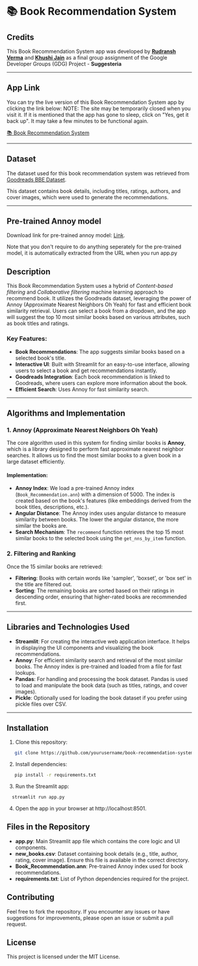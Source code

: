 # 📚 Book Recommendation System

## Credits

This Book Recommendation System app was developed by [**Rudransh Verma**](https://github.com/RudranshVerma23) and [**Khushi Jain**](https://github.com/jainkhushi23) as a final group assignment of the Google Developer Groups (GDG) Project - **Suggesteria**

---
## App Link

You can try the live version of this Book Recommendation System app by clicking the link below:
NOTE: The site may be temporarily closed when you visit it. If it is mentioned that the app has gone to sleep, click on "Yes, get it back up". It may take a few minutes to be functional again.

[📚 Book Recommendation System](https://book-recommendation-system-gdg.streamlit.app/)

---

## Dataset

The dataset used for this book recommendation system was retrieved from [Goodreads BBE Dataset](https://github.com/scostap/goodreads_bbe_dataset). 

This dataset contains book details, including titles, ratings, authors, and cover images, which were used to generate the recommendations.

---

## Pre-trained Annoy model

Download link for pre-trained annoy model: [Link](https://huggingface.co/rudranshv23/Suggesteria/resolve/main/Book_Recommendation.ann).

Note that you don't require to do anything seperately for the pre-trained model, it is automatically extracted from the URL when you run app.py

## Description

This Book Recommendation System uses a hybrid of *Content-based filtering* and *Collaborative filtering* machine learning approach to recommend book. It utilizes the Goodreads dataset, leveraging the power of Annoy (Approximate Nearest Neighbors Oh Yeah) for fast and efficient book similarity retrieval. Users can select a book from a dropdown, and the app will suggest the top 10 most similar books based on various attributes, such as book titles and ratings.

### Key Features:
- **Book Recommendations**: The app suggests similar books based on a selected book's title.
- **Interactive UI**: Built with Streamlit for an easy-to-use interface, allowing users to select a book and get recommendations instantly.
- **Goodreads Integration**: Each book recommendation is linked to Goodreads, where users can explore more information about the book.
- **Efficient Search**: Uses Annoy for fast similarity search.

---

## Algorithms and Implementation

### 1. **Annoy (Approximate Nearest Neighbors Oh Yeah)**

The core algorithm used in this system for finding similar books is **Annoy**, which is a library designed to perform fast approximate nearest neighbor searches. It allows us to find the most similar books to a given book in a large dataset efficiently.

#### Implementation:
- **Annoy Index**: We load a pre-trained Annoy index (`Book_Recommendation.ann`) with a dimension of 5000. The index is created based on the book's features (like embeddings derived from the book titles, descriptions, etc.).
- **Angular Distance**: The Annoy index uses angular distance to measure similarity between books. The lower the angular distance, the more similar the books are.
- **Search Mechanism**: The `recommend` function retrieves the top 15 most similar books to the selected book using the `get_nns_by_item` function.

### 2. **Filtering and Ranking**
Once the 15 similar books are retrieved:
- **Filtering**: Books with certain words like 'sampler', 'boxset', or 'box set' in the title are filtered out.
- **Sorting**: The remaining books are sorted based on their ratings in descending order, ensuring that higher-rated books are recommended first.

---

## Libraries and Technologies Used

- **Streamlit**: For creating the interactive web application interface. It helps in displaying the UI components and visualizing the book recommendations.
- **Annoy**: For efficient similarity search and retrieval of the most similar books. The Annoy index is pre-trained and loaded from a file for fast lookups.
- **Pandas**: For handling and processing the book dataset. Pandas is used to load and manipulate the book data (such as titles, ratings, and cover images).
- **Pickle**: Optionally used for loading the book dataset if you prefer using pickle files over CSV.

---

## Installation

1. Clone this repository:
```bash
   git clone https://github.com/yourusername/book-recommendation-system.git
```
2. Install dependencies:
```bash
   pip install -r requirements.txt
  ```
3. Run the Streamlit app:
  ```bash
    streamlit run app.py
  ```
4. Open the app in your browser at http://localhost:8501.
## Files in the Repository

- **app.py**: Main Streamlit app file which contains the core logic and UI components.
- **new_books.csv**: Dataset containing book details (e.g., title, author, rating, cover image). Ensure this file is available in the correct directory.
- **Book_Recommendation.ann**: Pre-trained Annoy index used for book recommendations.
- **requirements.txt**: List of Python dependencies required for the project.

## Contributing

Feel free to fork the repository. If you encounter any issues or have suggestions for improvements, please open an issue or submit a pull request.

## License

This project is licensed under the MIT License.

